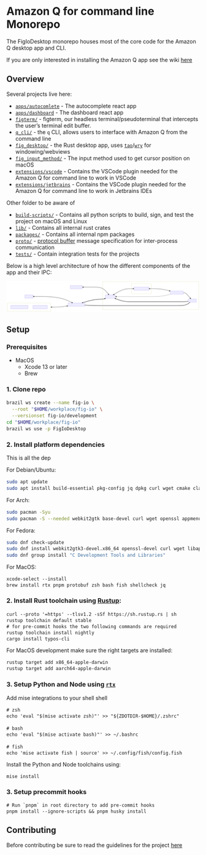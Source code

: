 # Amazon Q for command line Monorepo

The FigIoDesktop monorepo houses most of the core code for the Amazon Q desktop
app and CLI.

If you are only interested in installing the Amazon Q app see the wiki
[here](https://w.amazon.com/bin/view/CodeWhisperer/Fig)

## Overview

Several projects live here:

- [`apps/autocomlete`](apps/autocomplete/) - The autocomplete react app
- [`apps/dashboard`](apps/dashboard/) - The dashboard react app
- [`figterm/`](figterm/) - figterm, our headless terminal/pseudoterminal that
  intercepts the user’s terminal edit buffer.
- [`q_cli/`](q_cli/) - the `q` CLI, allows users to interface with Amazon Q from
  the command line
- [`fig_desktop/`](fig_desktop/) - the Rust desktop app, uses
  [`tao`](https://docs.rs/tao/latest/tao/)/[`wry`](https://docs.rs/wry/latest/wry/)
  for windowing/webviews
- [`fig_input_method/`](fig_input_method/) - The input method used to get cursor
  position on macOS
- [`extensions/vscode`](extensions/vscode/) - Contains the VSCode plugin needed
  for the Amazon Q for command line to work in VSCode
- [`extensions/jetbrains`](extensions/jetbrains/) - Contains the VSCode plugin
  needed for the Amazon Q for command line to work in Jetbrains IDEs

Other folder to be aware of

- [`build-scripts/`](build-scripts/) - Contains all python scripts to build,
  sign, and test the project on macOS and Linux
- [`lib/`](lib/) - Contains all internal rust crates
- [`packages/`](packages/) - Contains all internal npm packages
- [`proto/`](proto/) -
  [protocol buffer](https://developers.google.com/protocol-buffers/) message
  specification for inter-process communication
- [`tests/`](tests/) - Contain integration tests for the projects

Below is a high level architecture of how the different components of the app and
their IPC:

![architecture](docs/architecture.svg)

## Setup

### Prerequisites

- MacOS
  - Xcode 13 or later
  - Brew

### 1. Clone repo

```bash
brazil ws create --name fig-io \
  --root "$HOME/workplace/fig-io" \
  --versionset fig-io/development
cd "$HOME/workplace/fig-io"
brazil ws use -p FigIoDesktop
```

### 2. Install platform dependencies

This is all the dep

For Debian/Ubuntu:

```bash
sudo apt update
sudo apt install build-essential pkg-config jq dpkg curl wget cmake clang libssl-dev libgtk-3-dev libayatana-appindicator3-dev librsvg2-dev libdbus-1-dev libwebkit2gtk-4.1-dev libjavascriptcoregtk-4.1-dev valac libibus-1.0-dev libglib2.0-dev sqlite3
```

For Arch:

```bash
sudo pacman -Syu
sudo pacman -S --needed webkit2gtk base-devel curl wget openssl appmenu-gtk-module gtk3 libappindicator-gtk3 librsvg libvips cmake jq pkgconf
```

For Fedora:

```bash
sudo dnf check-update
sudo dnf install webkit2gtk3-devel.x86_64 openssl-devel curl wget libappindicator-gtk3 librsvg2-devel jq
sudo dnf group install "C Development Tools and Libraries"
```

For MacOS:

```shell
xcode-select --install
brew install rtx pnpm protobuf zsh bash fish shellcheck jq
```

### 2. Install Rust toolchain using [Rustup](https://rustup.rs):

```shell
curl --proto '=https' --tlsv1.2 -sSf https://sh.rustup.rs | sh
rustup toolchain default stable
# for pre-commit hooks the two following commands are required
rustup toolchain install nightly
cargo install typos-cli
```

For MacOS development make sure the right targets are installed:

```bash
rustup target add x86_64-apple-darwin
rustup target add aarch64-apple-darwin
```

### 3. Setup Python and Node using [`rtx`](https://mise.jdx.dev)

Add mise integrations to your shell shell

```shell
# zsh
echo 'eval "$(mise activate zsh)"' >> "${ZDOTDIR-$HOME}/.zshrc"

# bash
echo 'eval "$(mise activate bash)"' >> ~/.bashrc

# fish
echo 'mise activate fish | source' >> ~/.config/fish/config.fish
```

Install the Python and Node toolchains using:

```shell
mise install
```

### 3. Setup precommit hooks

```shell
# Run `pnpm` in root directory to add pre-commit hooks
pnpm install --ignore-scripts && pnpm husky install
```

## Contributing

Before contributing be sure to read the guidelines for the project
[here](https://quip-amazon.com/1hQEAN4c2v96/FigIoDesktop-Code-Guidelines)
